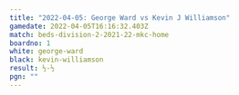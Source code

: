 ```yaml
---
title: "2022-04-05: George Ward vs Kevin J Williamson"
gamedate: 2022-04-05T16:16:32.403Z
match: beds-division-2-2021-22-mkc-home
boardno: 1
white: george-ward
black: kevin-williamson
result: ½-½
pgn: ""
---
```

